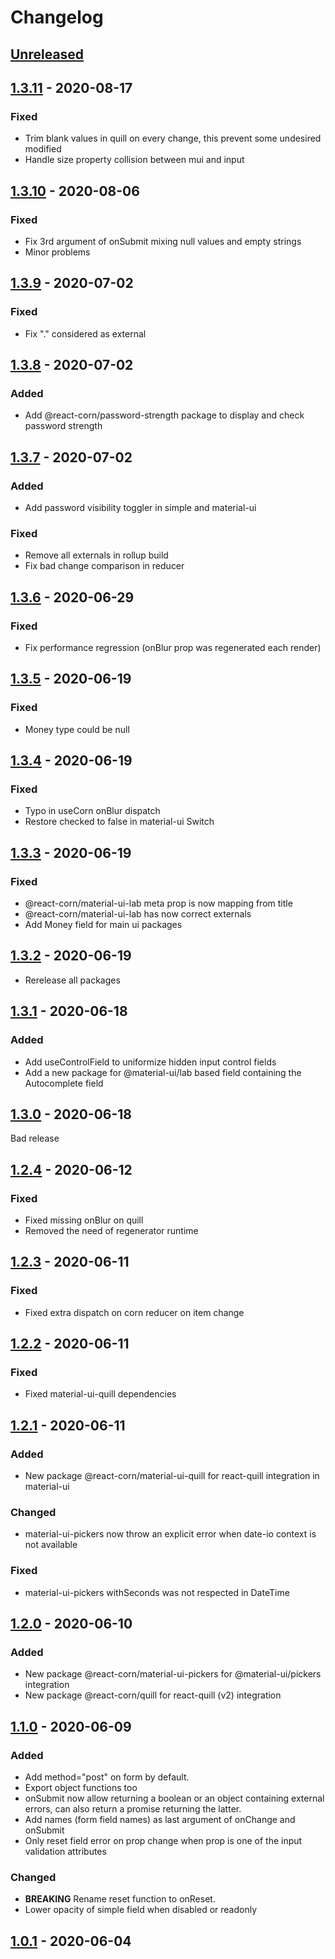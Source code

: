 # Changelog

## [Unreleased]

## [1.3.11] - 2020-08-17

### Fixed

- Trim blank values in quill on every change, this prevent some undesired modified
- Handle size property collision between mui and input

## [1.3.10] - 2020-08-06

### Fixed

- Fix 3rd argument of onSubmit mixing null values and empty strings
- Minor problems

## [1.3.9] - 2020-07-02

### Fixed

- Fix "." considered as external

## [1.3.8] - 2020-07-02

### Added

- Add @react-corn/password-strength package to display and check password strength

## [1.3.7] - 2020-07-02

### Added

- Add password visibility toggler in simple and material-ui

### Fixed

- Remove all externals in rollup build
- Fix bad change comparison in reducer

## [1.3.6] - 2020-06-29

### Fixed

- Fix performance regression (onBlur prop was regenerated each render)

## [1.3.5] - 2020-06-19

### Fixed

- Money type could be null

## [1.3.4] - 2020-06-19

### Fixed

- Typo in useCorn onBlur dispatch
- Restore checked to false in material-ui Switch

## [1.3.3] - 2020-06-19

### Fixed

- @react-corn/material-ui-lab meta prop is now mapping from title
- @react-corn/material-ui-lab has now correct externals
- Add Money field for main ui packages

## [1.3.2] - 2020-06-19

- Rerelease all packages

## [1.3.1] - 2020-06-18

### Added

- Add useControlField to uniformize hidden input control fields
- Add a new package for @material-ui/lab based field containing the Autocomplete field

## [1.3.0] - 2020-06-18

Bad release

## [1.2.4] - 2020-06-12

### Fixed

- Fixed missing onBlur on quill
- Removed the need of regenerator runtime

## [1.2.3] - 2020-06-11

### Fixed

- Fixed extra dispatch on corn reducer on item change

## [1.2.2] - 2020-06-11

### Fixed

- Fixed material-ui-quill dependencies

## [1.2.1] - 2020-06-11

### Added

- New package @react-corn/material-ui-quill for react-quill integration in material-ui

### Changed

- material-ui-pickers now throw an explicit error when date-io context is not available

### Fixed

- material-ui-pickers withSeconds was not respected in DateTime

## [1.2.0] - 2020-06-10

### Added

- New package @react-corn/material-ui-pickers for @material-ui/pickers integration
- New package @react-corn/quill for react-quill (v2) integration

## [1.1.0] - 2020-06-09

### Added

- Add method="post" on form by default.
- Export object functions too
- onSubmit now allow returning a boolean or an object containing external errors, can also return a promise returning the latter.
- Add names (form field names) as last argument of onChange and onSubmit
- Only reset field error on prop change when prop is one of the input validation attributes

### Changed

- **BREAKING** Rename reset function to onReset.
- Lower opacity of simple field when disabled or readonly

## [1.0.1] - 2020-06-04

[unreleased]: https://github.com/paradoxxxzero/react-corn/compare/v1.3.11...HEAD
[1.3.11]: https://github.com/paradoxxxzero/react-corn/compare/v1.3.10...1.3.11
[1.3.10]: https://github.com/paradoxxxzero/react-corn/compare/v1.3.9...1.3.10
[1.3.9]: https://github.com/paradoxxxzero/react-corn/compare/v1.3.8...v1.3.9
[1.3.8]: https://github.com/paradoxxxzero/react-corn/compare/v1.3.7...v1.3.8
[1.3.7]: https://github.com/paradoxxxzero/react-corn/compare/v1.3.6...v1.3.7
[1.3.6]: https://github.com/paradoxxxzero/react-corn/compare/v1.3.5...v1.3.6
[1.3.5]: https://github.com/paradoxxxzero/react-corn/compare/v1.3.4...v1.3.5
[1.3.4]: https://github.com/paradoxxxzero/react-corn/compare/v1.3.3...v1.3.4
[1.3.3]: https://github.com/paradoxxxzero/react-corn/compare/v1.3.2...v1.3.3
[1.3.2]: https://github.com/paradoxxxzero/react-corn/compare/v1.3.1...v1.3.2
[1.3.1]: https://github.com/paradoxxxzero/react-corn/compare/v1.3.0...v1.3.1
[1.3.0]: https://github.com/paradoxxxzero/react-corn/compare/v1.2.4...v1.3.0
[1.2.4]: https://github.com/paradoxxxzero/react-corn/compare/v1.2.3...v1.2.4
[1.2.3]: https://github.com/paradoxxxzero/react-corn/compare/v1.2.2...v1.2.3
[1.2.2]: https://github.com/paradoxxxzero/react-corn/compare/v1.2.1...v1.2.2
[1.2.1]: https://github.com/paradoxxxzero/react-corn/compare/v1.2.0...v1.2.1
[1.2.0]: https://github.com/paradoxxxzero/react-corn/compare/v1.1.0...v1.2.0
[1.1.0]: https://github.com/paradoxxxzero/react-corn/compare/v1.0.1...v1.1.0
[1.0.1]: https://github.com/paradoxxxzero/react-corn/compare/v1.0.0...v1.0.1
